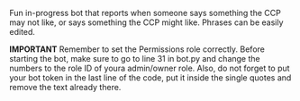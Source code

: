 Fun in-progress bot that reports when someone says something the CCP may not like, or says something the CCP might like. Phrases can be easily edited.

**IMPORTANT**
Remember to set the Permissions role correctly.
Before starting the bot, make sure to go to line 31 in bot.py and change the numbers to the role ID of youra admin/owner role.
Also, do not forget to put your bot token in the last line of the code, put it inside the single quotes and remove the text already there.